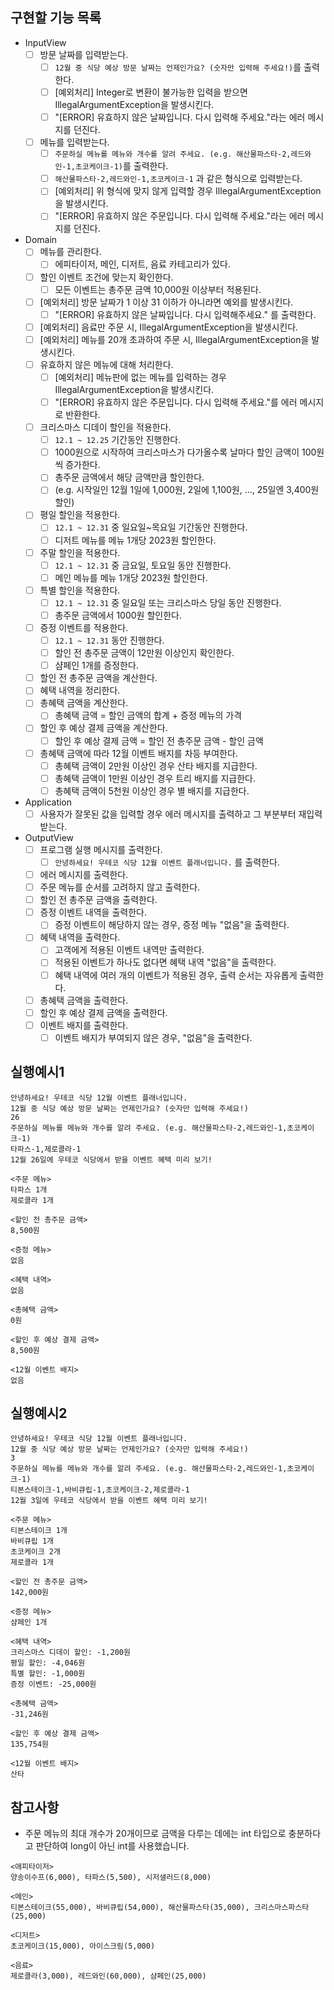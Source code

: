 ## 구현할 기능 목록
- InputView
  - [ ] 방문 날짜를 입력받는다.
    - [ ] `12월 중 식당 예상 방문 날짜는 언제인가요? (숫자만 입력해 주세요!)`를 출력한다.
    - [ ] [예외처리] Integer로 변환이 불가능한 입력을 받으면 IllegalArgumentException을 발생시킨다.
    - [ ] "[ERROR] 유효하지 않은 날짜입니다. 다시 입력해 주세요."라는 에러 메시지를 던진다.
  - [ ] 메뉴를 입력받는다.
    - [ ] `주문하실 메뉴를 메뉴와 개수를 알려 주세요. (e.g. 해산물파스타-2,레드와인-1,초코케이크-1)`를 출력한다.
    - [ ] `해산물파스타-2,레드와인-1,초코케이크-1` 과 같은 형식으로 입력받는다.
    - [ ] [예외처리] 위 형식에 맞지 않게 입력할 경우 IllegalArgumentException을 발생시킨다.
    - [ ] "[ERROR] 유효하지 않은 주문입니다. 다시 입력해 주세요."라는 에러 메시지를 던진다.
- Domain 
  - [ ] 메뉴를 관리한다.
    - [ ] 에피타이저, 메인, 디저트, 음료 카테고리가 있다.
  - [ ] 할인 이벤트 조건에 맞는지 확인한다.
    - [ ] 모든 이벤트는 총주문 금액 10,000원 이상부터 적용된다.
  - [ ] [예외처리] 방문 날짜가 1 이상 31 이하가 아니라면 예외를 발생시킨다.
    - [ ] "[ERROR] 유효하지 않은 날짜입니다. 다시 입력해주세요." 를 출력한다.
  - [ ] [예외처리] 음료만 주문 시, IllegalArgumentException을 발생시킨다.
  - [ ] [예외처리] 메뉴를 20개 초과하여 주문 시, IllegalArgumentException을 발생시킨다.
  - [ ] 유효하지 않은 메뉴에 대해 처리한다.
    - [ ] [예외처리] 메뉴판에 없는 메뉴를 입력하는 경우 IllegalArgumentException을 발생시킨다.
    - [ ] "[ERROR] 유효하지 않은 주문입니다. 다시 입력해 주세요."를 에러 메시지로 반환한다.
  - [ ] 크리스마스 디데이 할인을 적용한다.
    - [ ] `12.1 ~ 12.25` 기간동안 진행한다.
    - [ ] 1000원으로 시작하여 크리스마스가 다가올수록 날마다 할인 금액이 100원씩 증가한다.
    - [ ] 총주문 금액에서 해당 금액만큼 할인한다.
    - [ ] (e.g. 시작일인 12월 1일에 1,000원, 2일에 1,100원, ..., 25일엔 3,400원 할인)
  - [ ] 평일 할인을 적용한다.
    - [ ] `12.1 ~ 12.31` 중 일요일~목요일 기간동안 진행한다.
    - [ ] 디저트 메뉴를 메뉴 1개당 2023원 할인한다.
  - [ ] 주말 할인을 적용한다.
    - [ ] `12.1 ~ 12.31` 중 금요일, 토요일 동안 진행한다.
    - [ ] 메인 메뉴를 메뉴 1개당 2023원 할인한다.
  - [ ] 특별 할인을 적용한다.
    - [ ] `12.1 ~ 12.31` 중 일요일 또는 크리스마스 당일 동안 진행한다. 
    - [ ] 총주문 금액에서 1000원 할인한다.
  - [ ] 증정 이벤트를 적용한다.
    - [ ] `12.1 ~ 12.31` 동안 진행한다.
    - [ ] 할인 전 총주문 금액이 12만원 이상인지 확인한다.
    - [ ] 샴페인 1개를 증정한다.
  - [ ] 할인 전 총주문 금액을 계산한다.
  - [ ] 혜택 내역을 정리한다.
  - [ ] 총혜택 금액을 계산한다.
    - [ ] 총혜택 금액 = 할인 금액의 합계 + 증정 메뉴의 가격
  - [ ] 할인 후 예상 결제 금액을 계산한다.
    - [ ] 할인 후 예상 결제 금액 = 할인 전 총주문 금액 - 할인 금액
  - [ ] 총혜택 금액에 따라 12월 이벤트 배지를 차등 부여한다.
    - [ ] 총혜택 금액이 2만원 이상인 경우 산타 배지를 지급한다.
    - [ ] 총혜택 금액이 1만원 이상인 경우 트리 배지를 지급한다.
    - [ ] 총혜택 금액이 5천원 이상인 경우 별 배지를 지급한다.
- Application
  - [ ] 사용자가 잘못된 값을 입력할 경우 에러 메시지를 출력하고 그 부분부터 재입력 받는다.
- OutputView
  - [ ] 프로그램 실행 메시지를 출력한다.
    - [ ] `안녕하세요! 우테코 식당 12월 이벤트 플래너입니다.` 를 출력한다.
  - [ ] 에러 메시지를 출력한다.
  - [ ] 주문 메뉴를 순서를 고려하지 않고 출력한다.
  - [ ] 할인 전 총주문 금액을 출력한다.
  - [ ] 증정 이벤트 내역을 출력한다.
    - [ ] 증정 이벤트이 해당하지 않는 경우, 증정 메뉴 "없음"을 출력한다.
  - [ ] 혜택 내역을 출력한다.
    - [ ] 고객에게 적용된 이벤트 내역만 출력한다.
    - [ ] 적용된 이벤트가 하나도 없다면 혜택 내역 "없음"을 출력한다.
    - [ ] 혜택 내역에 여러 개의 이벤트가 적용된 경우, 출력 순서는 자유롭게 출력한다.
  - [ ] 총혜택 금액을 출력한다.
  - [ ] 할인 후 예상 결제 금액을 출력한다.
  - [ ] 이벤트 배지를 출력한다.
    - [ ] 이벤트 배지가 부여되지 않은 경우, "없음"을 출력한다.
  
## 실행예시1
```agsl
안녕하세요! 우테코 식당 12월 이벤트 플래너입니다.
12월 중 식당 예상 방문 날짜는 언제인가요? (숫자만 입력해 주세요!)
26 
주문하실 메뉴를 메뉴와 개수를 알려 주세요. (e.g. 해산물파스타-2,레드와인-1,초코케이크-1)
타파스-1,제로콜라-1 
12월 26일에 우테코 식당에서 받을 이벤트 혜택 미리 보기!
 
<주문 메뉴>
타파스 1개
제로콜라 1개

<할인 전 총주문 금액>
8,500원
 
<증정 메뉴>
없음
 
<혜택 내역>
없음
 
<총혜택 금액>
0원
 
<할인 후 예상 결제 금액>
8,500원
 
<12월 이벤트 배지>
없음
```
## 실행예시2
```agsl
안녕하세요! 우테코 식당 12월 이벤트 플래너입니다.
12월 중 식당 예상 방문 날짜는 언제인가요? (숫자만 입력해 주세요!)
3
주문하실 메뉴를 메뉴와 개수를 알려 주세요. (e.g. 해산물파스타-2,레드와인-1,초코케이크-1)
티본스테이크-1,바비큐립-1,초코케이크-2,제로콜라-1
12월 3일에 우테코 식당에서 받을 이벤트 혜택 미리 보기!
 
<주문 메뉴>
티본스테이크 1개
바비큐립 1개
초코케이크 2개
제로콜라 1개
 
<할인 전 총주문 금액>
142,000원
 
<증정 메뉴>
샴페인 1개
 
<혜택 내역>
크리스마스 디데이 할인: -1,200원
평일 할인: -4,046원
특별 할인: -1,000원
증정 이벤트: -25,000원
 
<총혜택 금액>
-31,246원
 
<할인 후 예상 결제 금액>
135,754원
 
<12월 이벤트 배지>
산타
```
## 참고사항
- 주문 메뉴의 최대 개수가 20개이므로 금액을 다루는 데에는 int 타입으로 충분하다고 판단하여 long이 아닌 int를 사용했습니다.


```
<애피타이저>
양송이수프(6,000), 타파스(5,500), 시저샐러드(8,000)

<메인>
티본스테이크(55,000), 바비큐립(54,000), 해산물파스타(35,000), 크리스마스파스타(25,000)

<디저트>
초코케이크(15,000), 아이스크림(5,000)

<음료>
제로콜라(3,000), 레드와인(60,000), 샴페인(25,000)
```

